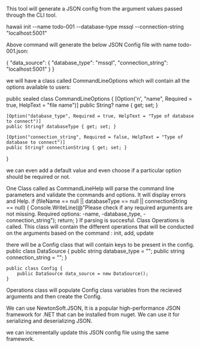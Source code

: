 This tool will generate a JSON config from the argument values passed through the CLI tool.

hawaii init --name todo-001 --database-type mssql --connection-string "localhost:5001" 

Above command will generate the below JSON Config file with name todo-001.json:

{
  "data_source": {
    "database_type": "mssql",
    "connection_string": "localhost:5001"
  }
}

we will have a class called CommandLineOptions which will contain all the options available to users:

public sealed class CommandLineOptions
{
    [Option('n', "name", Required = true, HelpText = "file name")]
    public String? name { get; set; }

    [Option("database_type", Required = true, HelpText = "Type of database to connect")]
    public String? databaseType { get; set; }

    [Option("connection_string", Required = false, HelpText = "Type of database to connect")]
    public String? connectionString { get; set; }
}

we can even add a default value and even choose if a particular option should be required or not.

One Class called as CommandLineHelp will parse the command line parameters and validate the commands and options. It will display errors and Help.
    if (fileName == null || databaseType == null || connectionString == null)
    {
        Console.WriteLine(@"Please check if any required arguments are not missing.
                        Required options: -name, -database_type, -connection_string");
        return;
    }
If parsing is succesful. Class Operations is called. This class will contain the different operations that will be conducted on the arguments based on the command : init, add, update

there will be a Config class that will contain keys to be present in the config.
    public class DataSource {
        public string database_type = "";
        public string connection_string = "";
    }
    
    public class Config {
        public DataSource data_source = new DataSource();
    }

Operations class will populate Config class variables from the recieved arguments and then create the Config.

We can use NewtonSoft.JSON, It is a popular high-performance JSON framework for .NET that can be installed from nuget. We can use it for serializing and deserializing JSON.

we can incrementally update this JSON config file using the same framework.